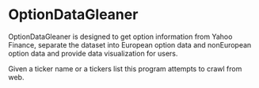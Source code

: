 # OptionDataGleaner

OptionDataGleaner is designed to get option information from Yahoo Finance, separate the dataset into European option data and nonEuropean option data and provide data visualization for users.

Given a ticker name or a tickers list this program attempts to crawl from web.

